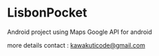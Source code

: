 # LisbonPocket
Android project
using Maps Google API for android 

more details contact : kawakuticode@gmail.com
